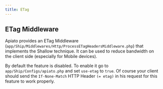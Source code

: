 ```yaml
---
title: ETag
---
```


## ETag Middleware
Apiato provides an ETag Middleware (`app/Ship/Middlewares/Http/ProcessETagHeadersMiddleware.php`) that implements the Shallow technique. 
It can be used to reduce bandwidth on the client side (especially for Mobile devices).

By default the feature is disabled. To enable it go to `app/Ship/Configs/apiato.php` and set `use-etag` to `true`. 
Of course your client should send the `If-None-Match` HTTP Header `(= etag)` in his request for this feature to work properly.
